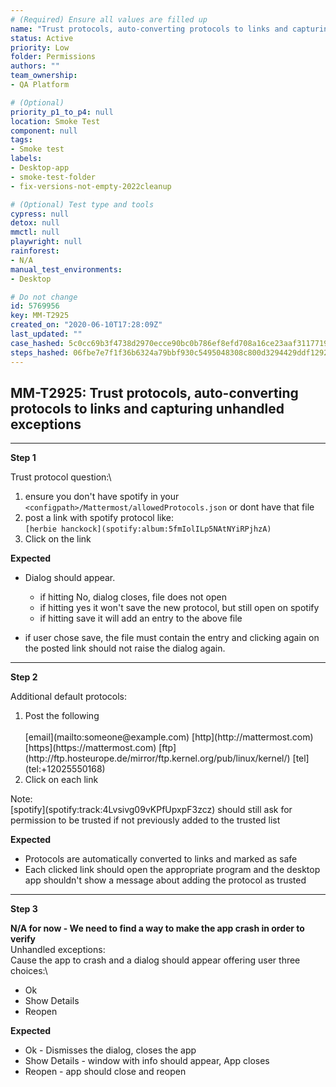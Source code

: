 ```yaml
---
# (Required) Ensure all values are filled up
name: "Trust protocols, auto-converting protocols to links and capturing unhandled exceptions"
status: Active
priority: Low
folder: Permissions
authors: ""
team_ownership: 
- QA Platform

# (Optional)
priority_p1_to_p4: null
location: Smoke Test
component: null
tags: 
- Smoke test
labels: 
- Desktop-app
- smoke-test-folder
- fix-versions-not-empty-2022cleanup

# (Optional) Test type and tools
cypress: null
detox: null
mmctl: null
playwright: null
rainforest: 
- N/A
manual_test_environments: 
- Desktop

# Do not change
id: 5769956
key: MM-T2925
created_on: "2020-06-10T17:28:09Z"
last_updated: ""
case_hashed: 5c0cc69b3f4738d2970ecce90bc0b786ef8efd708a16ce23aaf31177198ecd19adf8a574000eef419100900f28b84e45
steps_hashed: 06fbe7e7f1f36b6324a79bbf930c5495048308c800d3294429ddf1292065ae18a727cb172be883577916dc19865d55f4
---
```


<!-- (Auto-generated) Based on frontmatter's "key" and "name" -->

## MM-T2925: Trust protocols, auto-converting protocols to links and capturing unhandled exceptions

---

**Step 1**

Trust protocol question:\\

1. ensure you don't have spotify in your `<configpath>/Mattermost/allowedProtocols.json` or dont have that file
2. post a link with spotify protocol like:\
   `[herbie hanckock](spotify:album:5fmIolILp5NAtNYiRPjhzA)`
3. Click on the link

**Expected**

- Dialog should appear.

  - if hitting No, dialog closes, file does not open
  - if hitting yes it won't save the new protocol, but still open on spotify
  - if hitting save it will add an entry to the above file

- if user chose save, the file must contain the entry and clicking again on the posted link should not raise the dialog again.

---

**Step 2**

Additional default protocols:

1. Post the following\
   \
   \[email]\(mailto:someone\@example.com) \[http]\(http\://mattermost.com) \[https]\(https\://mattermost.com) \[ftp]\(http\://ftp.hosteurope.de/mirror/ftp.kernel.org/pub/linux/kernel/) \[tel]\(tel:+12025550168)
2. Click on each link

Note:\
\[spotify]\(spotify:track:4Lvsivg09vKPfUpxpF3zcz) should still ask for permission to be trusted if not previously added to the trusted list

**Expected**

- Protocols are automatically converted to links and marked as safe
- Each clicked link should open the appropriate program and the desktop app shouldn't show a message about adding the protocol as trusted

---

**Step 3**

**N/A for now - We need to find a way to make the app crash in order to verify**\
Unhandled exceptions:\
Cause the app to crash and a dialog should appear offering user three choices:\\

- Ok
- Show Details
- Reopen

**Expected**

- Ok - Dismisses the dialog, closes the app
- Show Details - window with info should appear, App closes
- Reopen - app should close and reopen
